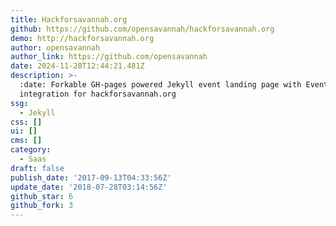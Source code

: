 ```yaml
---
title: Hackforsavannah.org
github: https://github.com/opensavannah/hackforsavannah.org
demo: http://hackforsavannah.org
author: opensavannah
author_link: https://github.com/opensavannah
date: 2024-11-28T12:44:21.481Z
description: >-
  :date: Forkable GH-pages powered Jekyll event landing page with Eventbrite
  integration for hackforsavannah.org
ssg:
  - Jekyll
css: []
ui: []
cms: []
category:
  - Saas
draft: false
publish_date: '2017-09-13T04:33:56Z'
update_date: '2018-07-28T03:14:56Z'
github_star: 6
github_fork: 3
---
```

